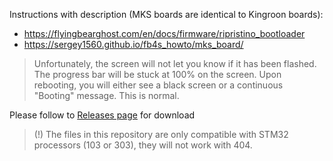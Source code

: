 Instructions with description (MKS boards are identical to Kingroon boards):
- https://flyingbearghost.com/en/docs/firmware/ripristino_bootloader
- https://sergey1560.github.io/fb4s_howto/mks_board/

> Unfortunately, the screen will not let you know if it has been flashed. The progress bar will be stuck at 100% on the screen.  Upon rebooting, you will either see a black screen or a continuous "Booting" message. This is normal.

Please follow to [Releases page](https://github.com/brvwvde/Kingroon-KP3S-GD32F303-Bootloader/releases) for download 

> (!) The files in this repository are only compatible with STM32 processors (103 or 303), they will not work with 404.
